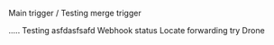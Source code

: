 Main trigger / Testing merge trigger

.....
Testing
asfdasfsafd
Webhook status
Locate forwarding try
Drone
